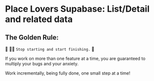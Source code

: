 # Place Lovers Supabase: List/Detail and related data

## The Golden Rule:

🦸 🦸‍♂️ `Stop starting and start finishing.` 🏁

If you work on more than one feature at a time, you are guaranteed to multiply your bugs and your anxiety.

Work incrementally, being fully done, one small step at a time!
